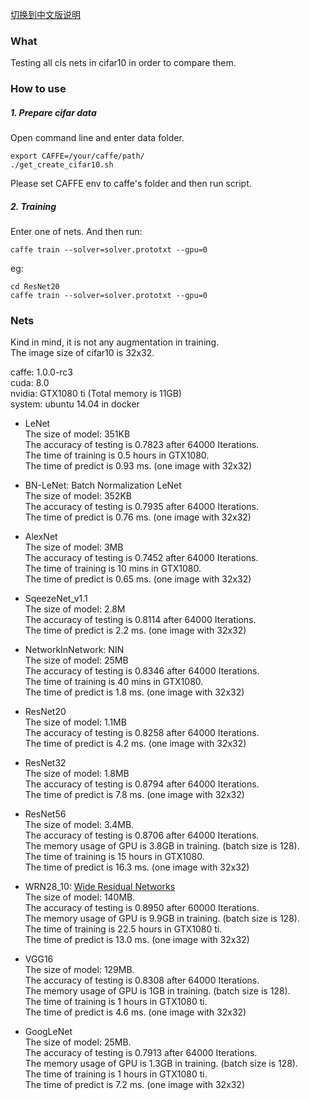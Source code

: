 [切换到中文版说明](https://github.com/BobLiu20/Classification_Nets/blob/master/README_CN.md)    

### What
Testing all cls nets in cifar10 in order to compare them.

### How to use

##### 1. Prepare cifar data
  Open command line and enter data folder.    
  ```
  export CAFFE=/your/caffe/path/    
  ./get_create_cifar10.sh    
  ```
  Please set CAFFE env to caffe's folder and then run script.    

##### 2. Training
  Enter one of nets. And then run:    
  ```
  caffe train --solver=solver.prototxt --gpu=0    
  ```
  eg:    
  ```
  cd ResNet20    
  caffe train --solver=solver.prototxt --gpu=0    
  ```

### Nets
  Kind in mind, it is not any augmentation in training.    
  The image size of cifar10 is 32x32.    

  caffe: 1.0.0-rc3    
  cuda: 8.0    
  nvidia: GTX1080 ti (Total memory is 11GB)    
  system: ubuntu 14.04 in docker    

* LeNet    
  The size of model: 351KB    
  The accuracy of testing is 0.7823 after 64000 Iterations.    
  The time of training is 0.5 hours in GTX1080.    
  The time of predict is 0.93 ms. (one image with 32x32)    

* BN-LeNet: Batch Normalization LeNet    
  The size of model: 352KB    
  The accuracy of testing is 0.7935 after 64000 Iterations.    
  The time of predict is 0.76 ms. (one image with 32x32)    

* AlexNet    
  The size of model: 3MB    
  The accuracy of testing is 0.7452 after 64000 Iterations.    
  The time of training is 10 mins in GTX1080.    
  The time of predict is 0.65 ms. (one image with 32x32)    

* SqeezeNet_v1.1    
  The size of model: 2.8M    
  The accuracy of testing is 0.8114 after 64000 Iterations.    
  The time of predict is 2.2 ms. (one image with 32x32)   

* NetworkInNetwork: NIN    
  The size of model: 25MB   
  The accuracy of testing is 0.8346 after 64000 Iterations.    
  The time of training is 40 mins in GTX1080.    
  The time of predict is 1.8 ms. (one image with 32x32)    

* ResNet20    
  The size of model: 1.1MB    
  The accuracy of testing is 0.8258 after 64000 Iterations.    
  The time of predict is 4.2 ms. (one image with 32x32)    

* ResNet32    
  The size of model: 1.8MB    
  The accuracy of testing is 0.8794 after 64000 Iterations.    
  The time of predict is 7.8 ms. (one image with 32x32)    

* ResNet56    
  The size of model: 3.4MB.    
  The accuracy of testing is 0.8706 after 64000 Iterations.    
  The memory usage of GPU is 3.8GB in training. (batch size is 128).    
  The time of training is 15 hours in GTX1080.    
  The time of predict is 16.3 ms. (one image with 32x32)   

* WRN28_10: [Wide Residual Networks](http://arxiv.org/abs/1605.07146)    
  The size of model: 140MB.    
  The accuracy of testing is 0.8950 after 60000 Iterations.    
  The memory usage of GPU is 9.9GB in training. (batch size is 128).    
  The time of training is 22.5 hours in GTX1080 ti.    
  The time of predict is 13.0 ms. (one image with 32x32)    

* VGG16    
  The size of model: 129MB.    
  The accuracy of testing is 0.8308 after 64000 Iterations.    
  The memory usage of GPU is 1GB in training. (batch size is 128).    
  The time of training is 1 hours in GTX1080 ti.    
  The time of predict is 4.6 ms. (one image with 32x32)    

* GoogLeNet    
  The size of model: 25MB.    
  The accuracy of testing is 0.7913 after 64000 Iterations.    
  The memory usage of GPU is 1.3GB in training. (batch size is 128).    
  The time of training is 1 hours in GTX1080 ti.    
  The time of predict is 7.2 ms. (one image with 32x32)    

